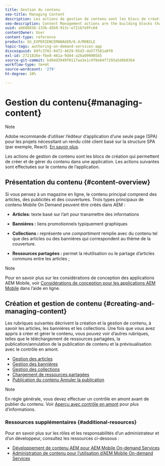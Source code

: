 ```yaml
---
title: Gestion du contenu
seo-title: Managing Content
description: Les actions de gestion de contenu sont les blocs de création qui permettent de créer et de gérer du contenu dans une application. Consultez cette page pour en savoir plus.
seo-description: Content Management actions are the building blocks that help to create and manage content within an application. Follow this page to learn more.
uuid: ab680836-133b-45b9-913c-e721b7e9fc04
contentOwner: User
content-type: reference
products: SG_EXPERIENCEMANAGER/6.4/MOBILE
topic-tags: authoring-on-demand-services-app
discoiquuid: 89fc3701-0472-4629-95d3-da577581a0f0
exl-id: 2721826e-fbe8-461a-9d44-a26a099005b5
source-git-commit: bd94d3949f0117aa3e1c9f0e84f7293a5d6b03b4
workflow-type: tm+mt
source-wordcount: '279'
ht-degree: 10%

---
```


# Gestion du contenu{#managing-content}

>[!NOTE]
>
>Adobe recommande d’utiliser l’éditeur d’application d’une seule page (SPA) pour les projets nécessitant un rendu côté client basé sur la structure SPA (par exemple, React). [En savoir plus](/help/sites-developing/spa-overview.md).

Les actions de gestion de contenu sont les blocs de création qui permettent de créer et de gérer du contenu dans une application. Les actions suivantes sont effectuées sur le contenu de l’application.

## Présentation du contenu {#content-overview}

Si vous pensez à un magazine en ligne, le contenu principal comprend des articles, des publicités et des couvertures. Trois types principaux de contenu Mobile On Demand peuvent être créés dans AEM :

* **Articles**: texte basé sur l’art pour transmettre des informations
* **Bannières :** liens promotionnels typiquement graphiques
* **Collections :** représente une *compartiment* remplie avec du contenu tel que des articles ou des bannières qui correspondent au thème de la couverture.

* **Ressources partagées :** permet la réutilisation ou le partage d’articles communs entre les articles ;

>[!NOTE]
>
>Pour en savoir plus sur les considérations de conception des applications AEM Mobile, voir [Considérations de conception pour les applications AEM Mobile](https://helpx.adobe.com/digital-publishing-solution/help/design-app.html) dans l’aide en ligne.

## Création et gestion de contenu {#creating-and-managing-content}

Les rubriques suivantes décrivent la création et la gestion de contenu, à savoir les articles, les bannières et les collections. Une fois que vous avez appris à créer et gérer le contenu, vous pouvez voir d’autres rubriques, telles que le téléchargement de ressources partagées, la publication/annulation de la publication de contenu et la prévisualisation avec le contrôle en amont.

* [Gestion des articles](/help/mobile/mobile-on-demand-managing-articles.md)
* [Gestion des bannières](/help/mobile/mobile-on-demand-managing-banners.md)
* [Gestion des collections](/help/mobile/mobile-on-demand-managing-collections.md)
* [Chargement de ressources partagées](/help/mobile/mobile-on-demand-shared-resources.md)
* [Publication du contenu Annuler la publication](/help/mobile/mobile-on-demand-publishing-unpublishing.md)

>[!NOTE]
>
>En règle générale, vous devez effectuer un contrôle en amont avant de publier du contenu. Voir [Aperçu avec contrôle en amont](/help/mobile/aem-mobile-manage-ondemand-services.md) pour plus d’informations.

### Ressources supplémentaires {#additional-resources}

Pour en savoir plus sur les rôles et les responsabilités d’un administrateur et d’un développeur, consultez les ressources ci-dessous :

* [Développement de contenu AEM pour AEM Mobile On-demand Services](/help/mobile/aem-mobile-on-demand.md)
* [Administration de contenu pour l’utilisation d’AEM Mobile On-demand Services](/help/mobile/aem-mobile.md)
